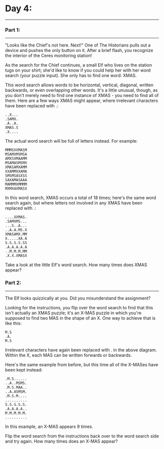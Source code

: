 # Day 4:

---

### Part 1:

---

"Looks like the Chief's not here. Next!" One of The Historians pulls out a device and
pushes the only button on it. After a brief flash, you recognize the interior of the
Ceres monitoring station!

As the search for the Chief continues, a small Elf who lives on the station tugs on your
shirt; she'd like to know if you could help her with her word search (your puzzle input).
She only has to find one word: XMAS.

This word search allows words to be horizontal, vertical, diagonal, written backwards,
or even overlapping other words. It's a little unusual, though, as you don't merely
need to find one instance of XMAS - you need to find all of them. Here are a few ways
XMAS might appear, where irrelevant characters have been replaced with .:

    ..X...
    .SAMX.
    .A..A.
    XMAS.S
    .X....

The actual word search will be full of letters instead. For example:

    MMMSXXMASM
    MSAMXMSMSA
    AMXSXMAAMM
    MSAMASMSMX
    XMASAMXAMM
    XXAMMXXAMA
    SMSMSASXSS
    SAXAMASAAA
    MAMMMXMMMM
    MXMXAXMASX

In this word search, XMAS occurs a total of 18 times; here's the same word search again,
but where letters not involved in any XMAS have been replaced with .:

    ....XXMAS.
    .SAMXMS...
    ...S..A...
    ..A.A.MS.X
    XMASAMX.MM
    X.....XA.A
    S.S.S.S.SS
    .A.A.A.A.A
    ..M.M.M.MM
    .X.X.XMASX

Take a look at the little Elf's word search. How many times does XMAS appear?

### Part 2:

---

The Elf looks quizzically at you. Did you misunderstand the assignment?

Looking for the instructions, you flip over the word search to find that this isn't
actually an XMAS puzzle; it's an X-MAS puzzle in which you're supposed to find two
MAS in the shape of an X. One way to achieve that is like this:

    M.S
    .A.
    M.S

Irrelevant characters have again been replaced with . in the above diagram. Within
the X, each MAS can be written forwards or backwards.

Here's the same example from before, but this time all of the X-MASes have been kept
instead:

    .M.S......
    ..A..MSMS.
    .M.S.MAA..
    ..A.ASMSM.
    .M.S.M....
    ..........
    S.S.S.S.S.
    .A.A.A.A..
    M.M.M.M.M.
    ..........

In this example, an X-MAS appears 9 times.

Flip the word search from the instructions back over to the word search side and try
again. How many times does an X-MAS appear?
